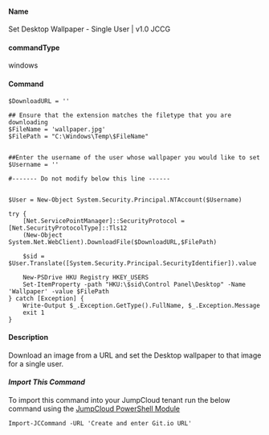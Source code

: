 #### Name

Set Desktop Wallpaper - Single User | v1.0 JCCG

#### commandType

windows

#### Command

```
$DownloadURL = ''

## Ensure that the extension matches the filetype that you are downloading
$FileName = 'wallpaper.jpg'
$FilePath = "C:\Windows\Temp\$FileName"


##Enter the username of the user whose wallpaper you would like to set
$Username = ''

#------- Do not modify below this line ------


$User = New-Object System.Security.Principal.NTAccount($Username)

try {
    [Net.ServicePointManager]::SecurityProtocol = [Net.SecurityProtocolType]::Tls12
    (New-Object System.Net.WebClient).DownloadFile($DownloadURL,$FilePath)

    $sid = $User.Translate([System.Security.Principal.SecurityIdentifier]).value

    New-PSDrive HKU Registry HKEY_USERS
    Set-ItemProperty -path "HKU:\$sid\Control Panel\Desktop" -Name 'Wallpaper' -value $FilePath
} catch [Exception] {
    Write-Output $_.Exception.GetType().FullName, $_.Exception.Message
    exit 1
}
```

#### Description

Download an image from a URL and set the Desktop wallpaper to that image for a single user.

#### *Import This Command*

To import this command into your JumpCloud tenant run the below command using the [JumpCloud PowerShell Module](https://github.com/TheJumpCloud/support/wiki/Installing-the-JumpCloud-PowerShell-Module)

```
Import-JCCommand -URL 'Create and enter Git.io URL'
```
